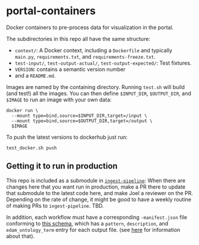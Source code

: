# portal-containers

Docker containers to pre-process data for visualization in the portal.

The subdirectories in this repo all have the same structure:

- `context/`: A Docker context, including a `Dockerfile` and typically
  `main.py`, `requirements.txt`, and `requirements-freeze.txt`.
- `test-input/`, `test-output-actual/`, `test-output-expected/`: Test fixtures.
- `VERSION`: contains a semantic version number
- and a `README.md`.

Images are named by the containing directory.
Running `test.sh` will build (and test!) all the images.
You can then define `$INPUT_DIR`, `$OUTPUT_DIR`, and `$IMAGE`
to run an image with your own data:

```
docker run \
  --mount type=bind,source=$INPUT_DIR,target=/input \
  --mount type=bind,source=$OUTPUT_DIR,target=/output \
  $IMAGE
```

To push the latest versions to dockerhub just run:

```
test_docker.sh push
```

## Getting it to run in production

This repo is included as a submodule in [`ingest-pipeline`](https://github.com/hubmapconsortium/ingest-pipeline/tree/master/src/ingest-pipeline/airflow/dags/cwl): When there are changes here that you want run in production, make a PR there to update that submodule to the latest code here, and make Joel a reviewer on the PR. Depending on the rate of change, it might be good to have a weekly routine of making PRs to `ingest-pipeline`. TBD.

In addition, each workflow must have a corresponding `-manifest.json` file conforming to [this schema](https://github.com/hubmapconsortium/ingest-pipeline/blob/devel/src/ingest-pipeline/schemata/pipeline_file_manifest.json), which has a `pattern`, `description`, and `edam_ontology_term` entry for each output file. (see [here](http://edamontology.org/page) for information about that).
